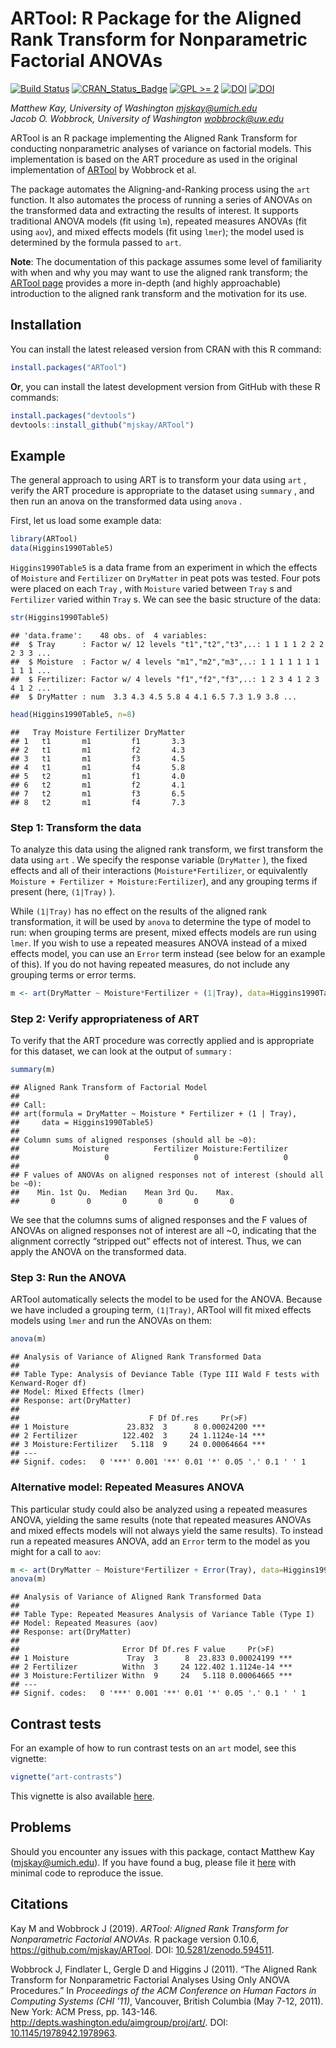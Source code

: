 ARTool: R Package for the Aligned Rank Transform for Nonparametric Factorial ANOVAs
===================================================================================

[![Build
Status](https://travis-ci.org/mjskay/ARTool.png?branch=master)](https://travis-ci.org/mjskay/ARTool)
[![CRAN\_Status\_Badge](http://www.r-pkg.org/badges/version/ARTool)](https://CRAN.R-project.org/package=ARTool)
[![GPL &gt;=
2](https://img.shields.io/badge/GPL-%E2%89%A52-brightgreen.svg)](https://cran.r-project.org/web/licenses/GPL-3)
[![DOI](https://zenodo.org/badge/19809/mjskay/ARTool.svg)](https://zenodo.org/badge/latestdoi/19809/mjskay/ARTool)
[![DOI](https://img.shields.io/badge/DOI-10.1145%2F1978942.1978963-blue.svg)](http://dx.doi.org/10.1145/1978942.1978963)

*Matthew Kay, University of Washington <mjskay@umich.edu>*<br> *Jacob O.
Wobbrock, University of Washington <wobbrock@uw.edu>*

ARTool is an R package implementing the Aligned Rank Transform for
conducting nonparametric analyses of variance on factorial models. This
implementation is based on the ART procedure as used in the original
implementation of
[ARTool](http://depts.washington.edu/aimgroup/proj/art/) by Wobbrock et
al.

The package automates the Aligning-and-Ranking process using the `art`
function. It also automates the process of running a series of ANOVAs on
the transformed data and extracting the results of interest. It supports
traditional ANOVA models (fit using `lm`), repeated measures ANOVAs (fit
using `aov`), and mixed effects models (fit using `lmer`); the model
used is determined by the formula passed to `art`.

**Note**: The documentation of this package assumes some level of
familiarity with when and why you may want to use the aligned rank
transform; the [ARTool
page](http://depts.washington.edu/aimgroup/proj/art/) provides a more
in-depth (and highly approachable) introduction to the aligned rank
transform and the motivation for its use.

Installation
------------

You can install the latest released version from CRAN with this R
command:

``` r
install.packages("ARTool")
```

**Or**, you can install the latest development version from GitHub with
these R commands:

``` r
install.packages("devtools")
devtools::install_github("mjskay/ARTool")
```

Example
-------

The general approach to using ART is to transform your data using `art`
, verify the ART procedure is appropriate to the dataset using `summary`
, and then run an anova on the transformed data using `anova` .

First, let us load some example data:

``` r
library(ARTool)
data(Higgins1990Table5)
```

`Higgins1990Table5` is a data frame from an experiment in which the
effects of `Moisture` and `Fertilizer` on `DryMatter` in peat pots was
tested. Four pots were placed on each `Tray` , with `Moisture` varied
between `Tray` s and `Fertilizer` varied within `Tray` s. We can see the
basic structure of the data:

``` r
str(Higgins1990Table5)
```

    ## 'data.frame':    48 obs. of  4 variables:
    ##  $ Tray      : Factor w/ 12 levels "t1","t2","t3",..: 1 1 1 1 2 2 2 2 3 3 ...
    ##  $ Moisture  : Factor w/ 4 levels "m1","m2","m3",..: 1 1 1 1 1 1 1 1 1 1 ...
    ##  $ Fertilizer: Factor w/ 4 levels "f1","f2","f3",..: 1 2 3 4 1 2 3 4 1 2 ...
    ##  $ DryMatter : num  3.3 4.3 4.5 5.8 4 4.1 6.5 7.3 1.9 3.8 ...

``` r
head(Higgins1990Table5, n=8)
```

    ##   Tray Moisture Fertilizer DryMatter
    ## 1   t1       m1         f1       3.3
    ## 2   t1       m1         f2       4.3
    ## 3   t1       m1         f3       4.5
    ## 4   t1       m1         f4       5.8
    ## 5   t2       m1         f1       4.0
    ## 6   t2       m1         f2       4.1
    ## 7   t2       m1         f3       6.5
    ## 8   t2       m1         f4       7.3

### Step 1: Transform the data

To analyze this data using the aligned rank transform, we first
transform the data using `art` . We specify the response variable
(`DryMatter` ), the fixed effects and all of their interactions
(`Moisture*Fertilizer`, or equivalently
`Moisture + Fertilizer + Moisture:Fertilizer`), and any grouping terms
if present (here, `(1|Tray)` ).

While `(1|Tray)` has no effect on the results of the aligned rank
transformation, it will be used by `anova` to determine the type of
model to run: when grouping terms are present, mixed effects models are
run using `lmer`. If you wish to use a repeated measures ANOVA instead
of a mixed effects model, you can use an `Error` term instead (see below
for an example of this). If you do not having repeated measures, do not
include any grouping terms or error terms.

``` r
m <- art(DryMatter ~ Moisture*Fertilizer + (1|Tray), data=Higgins1990Table5)
```

### Step 2: Verify appropriateness of ART

To verify that the ART procedure was correctly applied and is
appropriate for this dataset, we can look at the output of `summary` :

``` r
summary(m)
```

    ## Aligned Rank Transform of Factorial Model
    ## 
    ## Call:
    ## art(formula = DryMatter ~ Moisture * Fertilizer + (1 | Tray), 
    ##     data = Higgins1990Table5)
    ## 
    ## Column sums of aligned responses (should all be ~0):
    ##            Moisture          Fertilizer Moisture:Fertilizer 
    ##                   0                   0                   0 
    ## 
    ## F values of ANOVAs on aligned responses not of interest (should all be ~0):
    ##    Min. 1st Qu.  Median    Mean 3rd Qu.    Max. 
    ##       0       0       0       0       0       0

We see that the columns sums of aligned responses and the F values of
ANOVAs on aligned responses not of interest are all ~0, indicating that
the alignment correctly “stripped out” effects not of interest. Thus, we
can apply the ANOVA on the transformed data.

### Step 3: Run the ANOVA

ARTool automatically selects the model to be used for the ANOVA. Because
we have included a grouping term, `(1|Tray)`, ARTool will fit mixed
effects models using `lmer` and run the ANOVAs on them:

``` r
anova(m)
```

    ## Analysis of Variance of Aligned Rank Transformed Data
    ## 
    ## Table Type: Analysis of Deviance Table (Type III Wald F tests with Kenward-Roger df) 
    ## Model: Mixed Effects (lmer)
    ## Response: art(DryMatter)
    ## 
    ##                             F Df Df.res     Pr(>F)    
    ## 1 Moisture             23.832  3      8 0.00024200 ***
    ## 2 Fertilizer          122.402  3     24 1.1124e-14 ***
    ## 3 Moisture:Fertilizer   5.118  9     24 0.00064664 ***
    ## ---
    ## Signif. codes:   0 '***' 0.001 '**' 0.01 '*' 0.05 '.' 0.1 ' ' 1

### Alternative model: Repeated Measures ANOVA

This particular study could also be analyzed using a repeated measures
ANOVA, yielding the same results (note that repeated measures ANOVAs and
mixed effects models will not always yield the same results). To instead
run a repeated measures ANOVA, add an `Error` term to the model as you
might for a call to `aov`:

``` r
m <- art(DryMatter ~ Moisture*Fertilizer + Error(Tray), data=Higgins1990Table5)
anova(m)
```

    ## Analysis of Variance of Aligned Rank Transformed Data
    ## 
    ## Table Type: Repeated Measures Analysis of Variance Table (Type I) 
    ## Model: Repeated Measures (aov)
    ## Response: art(DryMatter)
    ## 
    ##                       Error Df Df.res F value     Pr(>F)    
    ## 1 Moisture             Tray  3      8  23.833 0.00024199 ***
    ## 2 Fertilizer          Withn  3     24 122.402 1.1124e-14 ***
    ## 3 Moisture:Fertilizer Withn  9     24   5.118 0.00064665 ***
    ## ---
    ## Signif. codes:   0 '***' 0.001 '**' 0.01 '*' 0.05 '.' 0.1 ' ' 1

Contrast tests
--------------

For an example of how to run contrast tests on an `art` model, see this
vignette:

``` r
vignette("art-contrasts")
```

This vignette is also available
[here](https://cran.r-project.org/package=ARTool/vignettes/art-contrasts.html).

Problems
--------

Should you encounter any issues with this package, contact Matthew Kay
(<mjskay@umich.edu>). If you have found a bug, please file it
[here](https://github.com/mjskay/ARTool/issues/new) with minimal code to
reproduce the issue.

Citations
---------

Kay M and Wobbrock J (2019). *ARTool: Aligned Rank Transform for
Nonparametric Factorial ANOVAs*. R package version 0.10.6,
<https://github.com/mjskay/ARTool>. DOI:
[10.5281/zenodo.594511](http://dx.doi.org/10.5281/zenodo.594511).

Wobbrock J, Findlater L, Gergle D and Higgins J (2011). “The Aligned
Rank Transform for Nonparametric Factorial Analyses Using Only ANOVA
Procedures.” In *Proceedings of the ACM Conference on Human Factors in
Computing Systems (CHI ’11)*, Vancouver, British Columbia (May 7-12,
2011). New York: ACM Press, pp. 143-146.
<http://depts.washington.edu/aimgroup/proj/art/>. DOI:
[10.1145/1978942.1978963](http://dx.doi.org/10.1145/1978942.1978963).
